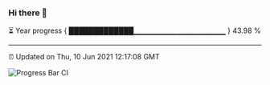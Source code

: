 ### Hi there 👋

⏳ Year progress { █████████████▁▁▁▁▁▁▁▁▁▁▁▁▁▁▁▁▁ } 43.98 %

---

⏰ Updated on Thu, 10 Jun 2021 12:17:08 GMT

![Progress Bar CI](https://github.com/liununu/liununu/workflows/Progress%20Bar%20CI/badge.svg)
